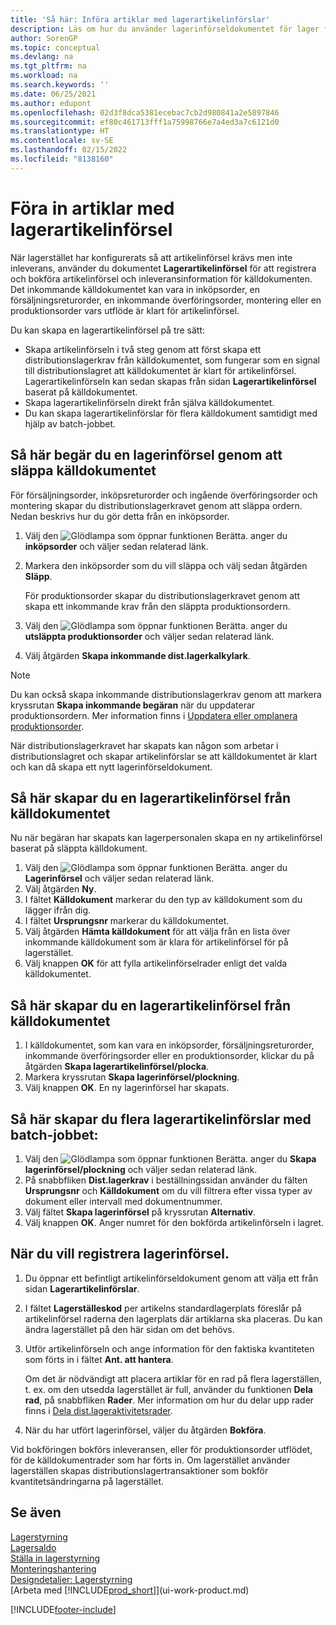 ```yaml
---
title: 'Så här: Införa artiklar med lagerartikelinförslar'
description: Läs om hur du använder lagerinförseldokumentet för lager för att registrera och bokföra artikelinförsel och inleveransinformation för dina källdokument.
author: SorenGP
ms.topic: conceptual
ms.devlang: na
ms.tgt_pltfrm: na
ms.workload: na
ms.search.keywords: ''
ms.date: 06/25/2021
ms.author: edupont
ms.openlocfilehash: 02d3f8dca5381ecebac7cb2d980841a2e5897846
ms.sourcegitcommit: ef80c461713fff1a75998766e7a4ed3a7c6121d0
ms.translationtype: HT
ms.contentlocale: sv-SE
ms.lasthandoff: 02/15/2022
ms.locfileid: "8138160"
---
```

# <a name="put-items-away-with-inventory-put-aways"></a>Föra in artiklar med lagerartikelinförsel
När lagerstället har konfigurerats så att artikelinförsel krävs men inte inleverans, använder du dokumentet **Lagerartikelinförsel** för att registrera och bokföra artikelinförsel och inleveransinformation för källdokumenten. Det inkommande källdokumentet kan vara in inköpsorder, en försäljningsreturorder, en inkommande överföringsorder, montering eller en produktionsorder vars utflöde är klart för artikelinförsel.  

Du kan skapa en lagerartikelinförsel på tre sätt:  

- Skapa artikelinförseln i två steg genom att först skapa ett distributionslagerkrav från källdokumentet, som fungerar som en signal till distributionslagret att källdokumentet är klart för artikelinförsel. Lagerartikelinförseln kan sedan skapas från sidan **Lagerartikelinförsel** baserat på källdokumentet.  
- Skapa lagerartikelinförseln direkt från själva källdokumentet.  
- Du kan skapa lagerartikelinförslar för flera källdokument samtidigt med hjälp av batch-jobbet.  

## <a name="to-request-an-inventory-put-away-by-releasing-the-source-document"></a>Så här begär du en lagerinförsel genom att släppa källdokumentet
För försäljningsorder, inköpsreturorder och ingående överföringsorder och montering skapar du distributionslagerkravet genom att släppa ordern. Nedan beskrivs hur du gör detta från en inköpsorder.  

1.  Välj den ![Glödlampa som öppnar funktionen Berätta.](media/ui-search/search_small.png "Berätta vad du vill göra") anger du **inköpsorder** och väljer sedan relaterad länk.
2. Markera den inköpsorder som du vill släppa och välj sedan åtgärden **Släpp**.  

    För produktionsorder skapar du distributionslagerkravet genom att skapa ett inkommande krav från den släppta produktionsordern.  
3.  Välj den ![Glödlampa som öppnar funktionen Berätta.](media/ui-search/search_small.png "Berätta vad du vill göra") anger du **utsläppta produktionsorder** och väljer sedan relaterad länk.  
4. Välj åtgärden **Skapa inkommande dist.lagerkalkylark**.  

> [!NOTE]  
>  Du kan också skapa inkommande distributionslagerkrav genom att markera kryssrutan **Skapa inkommande begäran** när du uppdaterar produktionsordern. Mer information finns i [Uppdatera eller omplanera produktionsorder](production-how-to-replan-refresh-production-orders.md).  

När distributionslagerkravet har skapats kan någon som arbetar i distributionslagret och skapar artikelinförslar se att källdokumentet är klart och kan då skapa ett nytt lagerinförseldokument.  

## <a name="to-create-an-inventory-put-away-based-on-the-source-document"></a>Så här skapar du en lagerartikelinförsel från källdokumentet
Nu när begäran har skapats kan lagerpersonalen skapa en ny artikelinförsel baserat på släppta källdokument.   
1.  Välj den ![Glödlampa som öppnar funktionen Berätta.](media/ui-search/search_small.png "Berätta vad du vill göra") anger du **Lagerinförsel** och väljer sedan relaterad länk.  
2. Välj åtgärden **Ny**.  
3. I fältet **Källdokument** markerar du den typ av källdokument som du lägger ifrån dig.  
4. I fältet **Ursprungsnr** markerar du källdokumentet.  
5. Välj åtgärden **Hämta källdokument** för att välja från en lista över inkommande källdokument som är klara för artikelinförsel för på lagerstället.  
6. Välj knappen **OK** för att fylla artikelinförselrader enligt det valda källdokumentet.  

## <a name="to-create-an-inventory-put-away-from-the-source-document"></a>Så här skapar du en lagerartikelinförsel från källdokumentet  
1.  I källdokumentet, som kan vara en inköpsorder, försäljningsreturorder, inkommande överföringsorder eller en produktionsorder, klickar du på åtgärden **Skapa lagerartikelinförsel/plocka**.  
2. Markera kryssrutan **Skapa lagerinförsel/plockning**.
3. Välj knappen **OK**. En ny lagerinförsel har skapats.

## <a name="to-create-multiple-inventory-put-aways-with-a-batch-job"></a>Så här skapar du flera lagerartikelinförslar med batch-jobbet:  
1.  Välj den ![Glödlampa som öppnar funktionen Berätta.](media/ui-search/search_small.png "Berätta vad du vill göra") anger du **Skapa lagerinförsel/plockning** och väljer sedan relaterad länk.  
2.  På snabbfliken **Dist.lagerkrav** i beställningssidan använder du fälten **Ursprungsnr** och **Källdokument** om du vill filtrera efter vissa typer av dokument eller intervall med dokumentnummer.  
3.  Välj fältet **Skapa lagerinförsel** på kryssrutan **Alternativ**.
4.  Välj knappen **OK**. Anger numret för den bokförda artikelinförseln i lagret.

## <a name="to-record-the-inventory-put-away"></a>När du vill registrera lagerinförsel.  
1. Du öppnar ett befintligt artikelinförseldokument genom att välja ett från sidan **Lagerartikelinförslar**.  
2. I fältet **Lagerställeskod** per artikelns standardlagerplats föreslår på artikelinförsel raderna den lagerplats där artiklarna ska placeras. Du kan ändra lagerstället på den här sidan om det behövs.  
3. Utför artikelinförseln och ange information för den faktiska kvantiteten som förts in i fältet **Ant. att hantera**.

    Om det är nödvändigt att placera artiklar för en rad på flera lagerställen, t. ex. om den utsedda lagerstället är full, använder du funktionen **Dela rad**, på snabbfliken **Rader**. Mer information om hur du delar upp rader finns i [Dela dist.lageraktivitetsrader](warehouse-how-to-split-warehouse-activity-lines.md).  
4. När du har utfört lagerinförsel, väljer du åtgärden **Bokföra**.  

Vid bokföringen bokförs inleveransen, eller för produktionsorder utflödet, för de källdokumentrader som har förts in. Om lagerstället använder lagerställen skapas distributionslagertransaktioner som bokför kvantitetsändringarna på lagerstället.

## <a name="see-also"></a>Se även  
[Lagerstyrning](warehouse-manage-warehouse.md)  
[Lagersaldo](inventory-manage-inventory.md)  
[Ställa in lagerstyrning](warehouse-setup-warehouse.md)     
[Monteringshantering](assembly-assemble-items.md)    
[Designdetaljer: Lagerstyrning](design-details-warehouse-management.md)  
[Arbeta med [!INCLUDE[prod_short](includes/prod_short.md)]](ui-work-product.md)  


[!INCLUDE[footer-include](includes/footer-banner.md)]